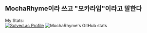 ## MochaRhyme이라 쓰고 "모카라임"이라고 말한다
My Stats:  
[![Solved.ac Profile](http://mazassumnida.wtf/api/generate_badge?boj=runatory)](https://solved.ac/runatory)
![MochaRhyme's GitHub stats](https://github-readme-stats.vercel.app/api?username=MochaRhyme&show_icons=true&theme=radical)
